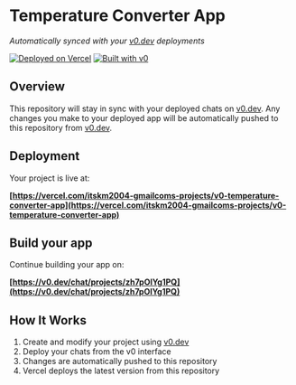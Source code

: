 # Temperature Converter App

*Automatically synced with your [v0.dev](https://v0.dev) deployments*

[![Deployed on Vercel](https://img.shields.io/badge/Deployed%20on-Vercel-black?style=for-the-badge&logo=vercel)](https://vercel.com/itskm2004-gmailcoms-projects/v0-temperature-converter-app)
[![Built with v0](https://img.shields.io/badge/Built%20with-v0.dev-black?style=for-the-badge)](https://v0.dev/chat/projects/zh7pOIYg1PQ)

## Overview

This repository will stay in sync with your deployed chats on [v0.dev](https://v0.dev).
Any changes you make to your deployed app will be automatically pushed to this repository from [v0.dev](https://v0.dev).

## Deployment

Your project is live at:

**[https://vercel.com/itskm2004-gmailcoms-projects/v0-temperature-converter-app](https://vercel.com/itskm2004-gmailcoms-projects/v0-temperature-converter-app)**

## Build your app

Continue building your app on:

**[https://v0.dev/chat/projects/zh7pOIYg1PQ](https://v0.dev/chat/projects/zh7pOIYg1PQ)**

## How It Works

1. Create and modify your project using [v0.dev](https://v0.dev)
2. Deploy your chats from the v0 interface
3. Changes are automatically pushed to this repository
4. Vercel deploys the latest version from this repository